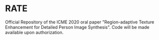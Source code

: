 # RATE
Official Repository of the ICME 2020 oral paper "Region-adaptive Texture Enhancement for Detailed Person Image Synthesis". Code will be made available upon authorization.
